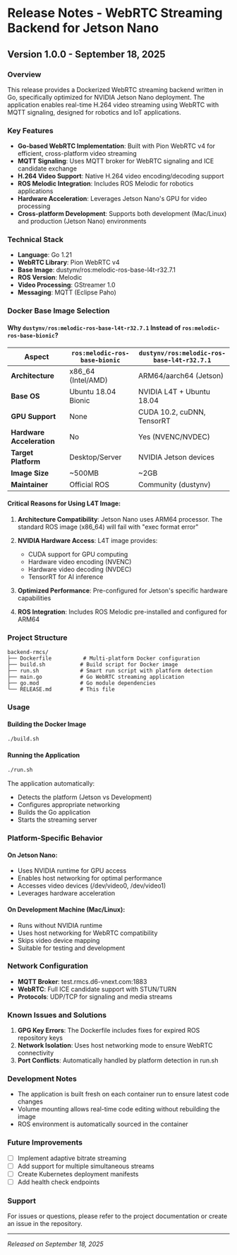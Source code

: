 # Release Notes - WebRTC Streaming Backend for Jetson Nano

## Version 1.0.0 - September 18, 2025

### Overview
This release provides a Dockerized WebRTC streaming backend written in Go, specifically optimized for NVIDIA Jetson Nano deployment. The application enables real-time H.264 video streaming using WebRTC with MQTT signaling, designed for robotics and IoT applications.

### Key Features
- **Go-based WebRTC Implementation**: Built with Pion WebRTC v4 for efficient, cross-platform video streaming
- **MQTT Signaling**: Uses MQTT broker for WebRTC signaling and ICE candidate exchange
- **H.264 Video Support**: Native H.264 video encoding/decoding support
- **ROS Melodic Integration**: Includes ROS Melodic for robotics applications
- **Hardware Acceleration**: Leverages Jetson Nano's GPU for video processing
- **Cross-platform Development**: Supports both development (Mac/Linux) and production (Jetson Nano) environments

### Technical Stack
- **Language**: Go 1.21
- **WebRTC Library**: Pion WebRTC v4
- **Base Image**: dustynv/ros:melodic-ros-base-l4t-r32.7.1
- **ROS Version**: Melodic
- **Video Processing**: GStreamer 1.0
- **Messaging**: MQTT (Eclipse Paho)

### Docker Base Image Selection

#### Why `dustynv/ros:melodic-ros-base-l4t-r32.7.1` Instead of `ros:melodic-ros-base-bionic`?

| Aspect | `ros:melodic-ros-base-bionic` | `dustynv/ros:melodic-ros-base-l4t-r32.7.1` |
|--------|--------------------------------|---------------------------------------------|
| **Architecture** | x86_64 (Intel/AMD) | ARM64/aarch64 (Jetson) |
| **Base OS** | Ubuntu 18.04 Bionic | NVIDIA L4T + Ubuntu 18.04 |
| **GPU Support** | None | CUDA 10.2, cuDNN, TensorRT |
| **Hardware Acceleration** | No | Yes (NVENC/NVDEC) |
| **Target Platform** | Desktop/Server | NVIDIA Jetson devices |
| **Image Size** | ~500MB | ~2GB |
| **Maintainer** | Official ROS | Community (dustynv) |

#### Critical Reasons for Using L4T Image:

1. **Architecture Compatibility**: Jetson Nano uses ARM64 processor. The standard ROS image (x86_64) will fail with "exec format error"

2. **NVIDIA Hardware Access**: L4T image provides:
   - CUDA support for GPU computing
   - Hardware video encoding (NVENC)
   - Hardware video decoding (NVDEC)
   - TensorRT for AI inference

3. **Optimized Performance**: Pre-configured for Jetson's specific hardware capabilities

4. **ROS Integration**: Includes ROS Melodic pre-installed and configured for ARM64

### Project Structure
```
backend-rmcs/
├── Dockerfile          # Multi-platform Docker configuration
├── build.sh           # Build script for Docker image
├── run.sh             # Smart run script with platform detection
├── main.go            # Go WebRTC streaming application
├── go.mod             # Go module dependencies
└── RELEASE.md         # This file
```

### Usage

#### Building the Docker Image
```bash
./build.sh
```

#### Running the Application
```bash
./run.sh
```
The application automatically:
- Detects the platform (Jetson vs Development)
- Configures appropriate networking
- Builds the Go application
- Starts the streaming server

### Platform-Specific Behavior

#### On Jetson Nano:
- Uses NVIDIA runtime for GPU access
- Enables host networking for optimal performance
- Accesses video devices (/dev/video0, /dev/video1)
- Leverages hardware acceleration

#### On Development Machine (Mac/Linux):
- Runs without NVIDIA runtime
- Uses host networking for WebRTC compatibility
- Skips video device mapping
- Suitable for testing and development

### Network Configuration
- **MQTT Broker**: test.rmcs.d6-vnext.com:1883
- **WebRTC**: Full ICE candidate support with STUN/TURN
- **Protocols**: UDP/TCP for signaling and media streams

### Known Issues and Solutions

1. **GPG Key Errors**: The Dockerfile includes fixes for expired ROS repository keys
2. **Network Isolation**: Uses host networking mode to ensure WebRTC connectivity
3. **Port Conflicts**: Automatically handled by platform detection in run.sh

### Development Notes

- The application is built fresh on each container run to ensure latest code changes
- Volume mounting allows real-time code editing without rebuilding the image
- ROS environment is automatically sourced in the container

### Future Improvements
- [ ] Implement adaptive bitrate streaming
- [ ] Add support for multiple simultaneous streams
- [ ] Create Kubernetes deployment manifests
- [ ] Add health check endpoints

### Support
For issues or questions, please refer to the project documentation or create an issue in the repository.

---
*Released on September 18, 2025*
